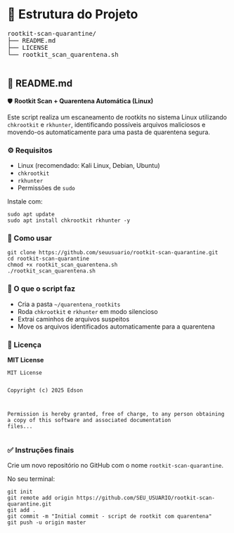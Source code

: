 

  <h1>📁 Estrutura do Projeto</h1>
  <pre>
rootkit-scan-quarantine/
├── README.md
├── LICENSE
└── rootkit_scan_quarentena.sh
  </pre>

  <h2>📄 README.md</h2>
  <p>🛡️ <strong>Rootkit Scan + Quarentena Automática (Linux)</strong></p>
  <p>Este script realiza um escaneamento de rootkits no sistema Linux utilizando <code>chkrootkit</code> e <code>rkhunter</code>, identificando possíveis arquivos maliciosos e movendo-os automaticamente para uma pasta de quarentena segura.</p>

  <h3>⚙️ Requisitos</h3>
  <ul>
    <li>Linux (recomendado: Kali Linux, Debian, Ubuntu)</li>
    <li><code>chkrootkit</code></li>
    <li><code>rkhunter</code></li>
    <li>Permissões de <code>sudo</code></li>
  </ul>

  <p>Instale com:</p>
  <pre><code>sudo apt update
sudo apt install chkrootkit rkhunter -y</code></pre>

  <h3>🚀 Como usar</h3>
  <pre><code>git clone https://github.com/seuusuario/rootkit-scan-quarantine.git
cd rootkit-scan-quarantine
chmod +x rootkit_scan_quarentena.sh
./rootkit_scan_quarentena.sh</code></pre>

  <h3>📂 O que o script faz</h3>
  <ul>
    <li>Cria a pasta <code>~/quarentena_rootkits</code></li>
    <li>Roda <code>chkrootkit</code> e <code>rkhunter</code> em modo silencioso</li>
    <li>Extrai caminhos de arquivos suspeitos</li>
    <li>Move os arquivos identificados automaticamente para a quarentena</li>
  </ul>

  <h3>📄 Licença</h3>
  <p><strong>MIT License</strong></p>
  <pre><code>MIT License

Copyright (c) 2025 Edson

Permission is hereby granted, free of charge, to any person obtaining a copy
of this software and associated documentation files...</code></pre>

  <h3>✅ Instruções finais</h3>
  <p>Crie um novo repositório no GitHub com o nome <code>rootkit-scan-quarantine</code>.</p>

  <p>No seu terminal:</p>
  <pre><code>git init
git remote add origin https://github.com/SEU_USUARIO/rootkit-scan-quarantine.git
git add .
git commit -m "Initial commit - script de rootkit com quarentena"
git push -u origin master</code></pre>
